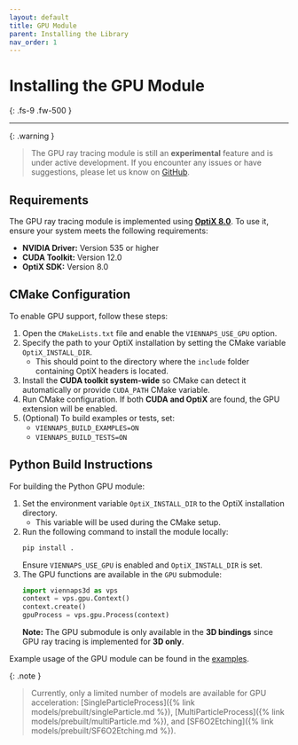 ```yaml
---
layout: default
title: GPU Module
parent: Installing the Library
nav_order: 1
---
```


# Installing the GPU Module 
{: .fs-9 .fw-500 }

---

{: .warning }
> The GPU ray tracing module is still an **experimental** feature and is under active development. If you encounter any issues or have suggestions, please let us know on [GitHub](https://github.com/ViennaTools/ViennaPS/issues).

## Requirements

The GPU ray tracing module is implemented using [**OptiX 8.0**](https://developer.nvidia.com/rtx/ray-tracing/optix). To use it, ensure your system meets the following requirements:

- **NVIDIA Driver:** Version 535 or higher
- **CUDA Toolkit:** Version 12.0
- **OptiX SDK:** Version 8.0

## CMake Configuration

To enable GPU support, follow these steps:

1. Open the `CMakeLists.txt` file and enable the `VIENNAPS_USE_GPU` option.
2. Specify the path to your OptiX installation by setting the CMake variable `OptiX_INSTALL_DIR`.
   - This should point to the directory where the `include` folder containing OptiX headers is located.
3. Install the **CUDA toolkit system-wide** so CMake can detect it automatically or provide `CUDA_PATH` CMake variable.
4. Run CMake configuration. If both **CUDA and OptiX** are found, the GPU extension will be enabled.
5. (Optional) To build examples or tests, set:
   - `VIENNAPS_BUILD_EXAMPLES=ON`
   - `VIENNAPS_BUILD_TESTS=ON`

## Python Build Instructions

For building the Python GPU module:

1. Set the environment variable `OptiX_INSTALL_DIR` to the OptiX installation directory.
   - This variable will be used during the CMake setup.
2. Run the following command to install the module locally:
   ```sh
   pip install .
   ```
   Ensure `VIENNAPS_USE_GPU` is enabled and `OptiX_INSTALL_DIR` is set.
3. The GPU functions are available in the `GPU` submodule:
   ```python
   import viennaps3d as vps
   context = vps.gpu.Context()
   context.create()
   gpuProcess = vps.gpu.Process(context)
   ```
   **Note:** The GPU submodule is only available in the **3D bindings** since GPU ray tracing is implemented for **3D only**.

Example usage of the GPU module can be found in the [examples](https://github.com/ViennaTools/ViennaPS/tree/master/gpu/examples).

{: .note }
> Currently, only a limited number of models are available for GPU acceleration: [SingleParticleProcess]({% link models/prebuilt/singleParticle.md %}), [MultiParticleProcess]({% link models/prebuilt/multiParticle.md %}), and [SF6O2Etching]({% link models/prebuilt/SF6O2Etching.md %}).